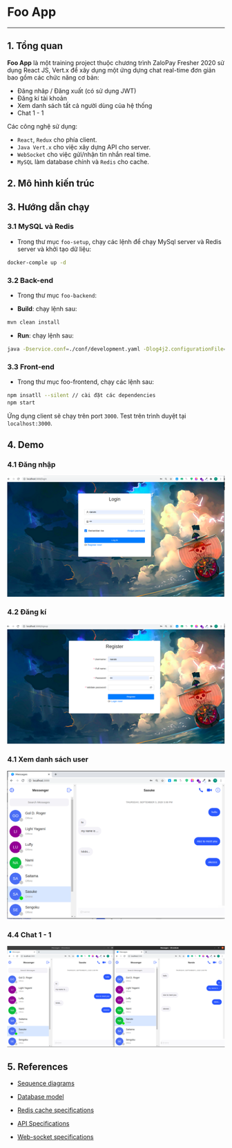 # Foo App

---------------

## 1. Tổng quan

**Foo App** là một training project  thuộc chương trình  ZaloPay Fresher 2020 sử dụng React JS, Vert.x để xây dụng một ứng dựng chat real-time đơn giản bao gồm các chức năng cơ bản:

- Đăng nhâp / Đăng xuất (có sử dụng JWT)
- Đăng kí tài khoản
- Xem danh sách tất cả người dùng của hệ thống
- Chat 1 - 1

Các công nghệ sử dụng:

- `React`, `Redux` cho phía client.
- `Java Vert.x` cho việc xây dựng API cho server.
- `WebSocket` cho việc gửi/nhận tin nhắn real time.
- `MySQL` làm database chính và `Redis` cho cache.
  
## 2. Mô hình kiến trúc

## 3. Hướng dẫn chạy

### 3.1 MySQL và Redis

- Trong thư mục `foo-setup`, chạy các lệnh để chạy MySql server và Redis server và khởi tạo dữ liệu:

```bash
docker-comple up -d
```

### 3.2 Back-end

- Trong thư mục `foo-backend`:

- **Build**: chạy lệnh sau:

```bash
mvn clean install
```

- **Run**: chạy lệnh sau:

```bash
java -Dservice.conf=./conf/development.yaml -Dlog4j2.configurationFile=./conf/log4j2.xml -Dredis.conf=./conf/redis.yaml -cp target/foo-backend-1.0-SNAPSHOT.jar vn.zalopay.phucvt.fooapp.Runner
```

### 3.3 Front-end

- Trong thư mục foo-frontend, chạy các lệnh sau:

```bash
npm insatll --silent // cài đặt các dependencies
npm start
```

Ứng dụng client sẽ chạy trên port `3000`. Test trên trình duyệt tại `localhost:3000`.

## 4. Demo

### 4.1 Đăng nhập

![login](imgs/login.png)

### 4.2 Đăng kí

![register](imgs/register.png)

### 4.1 Xem danh sách user

![view-user-list](imgs/view-user-list.png)

### 4.4 Chat 1 - 1

![chat-1-1](imgs/chat-one-one.png)

## 5. References

- [Sequence diagrams](docs/sequence-diagrams.md)

- [Database model](docs/database-model.md)

- [Redis cache specifications](docs/cache-specifications.md)

- [API Specifications](https://app.swaggerhub.com/apis/NoRaDoMi/Foo_Chat_Application/1.0.0)

- [Web-socket specifications](docs/websocket-specification.md)